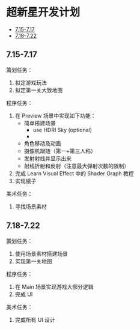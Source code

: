 # 超新星开发计划

- [7.15-7.17](#715-717)
- [7.18-7.22](#718-722)

## 7.15-7.17

策划任务：

1. 拟定游戏玩法
2. 拟定第一关大致地图

程序任务：

1. 在 Preview 场景中实现如下功能：
   - 简单搭建场景
      - use HDRI Sky (optional)
      - 
   - 角色移动及动画
   - 摄像机跟随（第一+第三人称）
   - 发射射线并显示出来
   - 射线折射和反射（注意最大弹射次数的限制）
2. 完成 Learn Visual Effect 中的 Shader Graph 教程
3. 实现镜子

美术任务：

1. 寻找场景素材

## 7.18-7.22

策划任务：

1. 使用场景素材搭建场景
2. 实现第一关地图

程序任务：

1. 在 Main 场景实现游戏大部分逻辑
2. 完成 UI

美术任务：

1. 完成所有 UI 设计